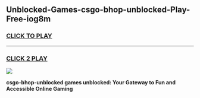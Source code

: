 
## Unblocked-Games-csgo-bhop-unblocked-Play-Free-iog8m
<h3>
<a href="https://premium76.site?title=csgo-bhop-unblocked&ref=10A">CLICK TO PLAY</a></h3>
<hr>

<h3>
<a href="https://premium76.site?title=csgo-bhop-unblocked&ref=10A">CLICK 2 PLAY</a>
  
</h3>

<a href="https://premium76.site?title=csgo-bhop-unblocked&ref=10A"><img src="https://clearcache.store/games.png"></a>


**csgo-bhop-unblocked games unblocked: Your Gateway to Fun and Accessible Online Gaming**
